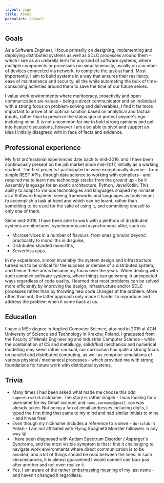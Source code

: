 ```yaml
---
layout: page
title: About
permalink: /about/
---
```


## Goals

As a Software Engineer, I focus primarily on designing, implementing and deploying distributed systems as well as SDLC processes around them - which I see as an umbrella term for any kind of software systems, where multiple components or processes run simultaneously, usually on a number of devices connected via network, to complete the task at hand. Most importantly, I aim to build systems in a way that ensures their resiliency, ease of maintenance and security, all the while automating the bulk of time-consuming activities around them to save the time of our future selves.

I value work environments where meritocracy, proactivity and open communication are valued - being a direct communicator and an individual with a strong focus on problem-solving and deliverables, I find it far more important to arrive at an optimal solution based on analytical and factual inputs, rather than to preserve the status quo or protect anyone's ego - including mine. It is not uncommon for me to hold strong opinions and get into heated discussions, however I am also able to pivot and support an idea I initially disagreed with in face of facts and evidence.

## Professional experience

My first professional experiences date back to mid-2016, and I have been continuously present on the job market since mid-2017, initially as a working student. The first projects I participated in were exceptionally diverse - from simple REST APIs, through data science to working with compilers - and required me to learn new technology stacks from the ground up - be it Assembly language for an exotic architecture, Python, Java/Kotlin. This ability to adapt to various technologies and languages shaped my mindset as a Software Engineer, seeing frameworks and languages as tools meant to accomplish a task at hand and which can be learnt, rather than something to be used for the sake of using it, and committing oneself to only one of them.

Since mid-2019, I have been able to work with a plethora of distributed systems architectures, synchronous and asynchronous alike, such as:
- Microservices in a number of flavours, from ones granular beyond practicality to monoliths in disguise, 
- Distributed sharded monoliths,
- Serverless apps.

In my experience, almost invariably the system design and infrastructure turned out to be critical for the success or demise of a distributed system, and hence these areas became my focus over the years. When dealing with such complex software systems, where things can go wrong in unexpected ways regardless of code quality, I learned that most problems can be solved more efficiently by improving the design, infrastructure and/or SDLC processes rather than by throwing new code changes at the problem. More often than not, the latter approach only made it harder to reproduce and address the problem when it came back at us.

## Education

I have a MSc degree in Applied Computer Science, attained in 2019 at AGH University of Science and Technology in Kraków, Poland. I graduated from the Faculty of Metals Engineering and Industrial Computer Science - while the combination of CS and metallurgy, solid/fluid mechanics and numerical modelling may seem rather unusual, our curriculum had quite a strong focus on parallel and distributed computing, as well as computer simulations of various physical / mechanical processes - which provided me with strong foundations for future work with distributed systems.

## Trivia

- Many times I had been asked what made me choose this odd `superdurszlak` nickname. The story is rather simple - I was looking for a username for my Gmail account and `name.surname@gmail.com` was already taken. Not being a fan of email addresses including digits, I typed the first thing that came to my mind and had similar initials to mine - and it was free!
- Even though my nickname includes a reference to a sieve - `durszlak` in Polish - I am not affiliated with Flying Spaghetti Monster followers in any way :wink:
- I have been diagnosed with Autism Spectrum Disorder / Asperger's Syndrome, and the most visible symptom is that I find it challenging to navigate work environments where direct communication is to be avoided, and a lot of things should be read between the lines. In such circumstances, it is almost guaranteed I would commit one faux pas after another and not even realize it.
- Yes, I am aware of the [rather embarrassing meaning](https://en.wiktionary.org/wiki/%D0%B4%D1%83%D1%80%D0%B0%D0%BA) of my last name - and haven't changed it regardless. 


